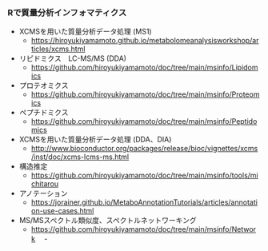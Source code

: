 ### Rで質量分析インフォマティクス

- XCMSを用いた質量分析データ処理 (MS1)
  - https://hiroyukiyamamoto.github.io/metabolomeanalysisworkshop/articles/xcms.html
- リピドミクス　LC-MS/MS (DDA)
  - https://github.com/hiroyukiyamamoto/doc/tree/main/msinfo/Lipidomics
- プロテオミクス
  - https://github.com/hiroyukiyamamoto/doc/tree/main/msinfo/Proteomics
- ペプチドミクス
  - https://github.com/hiroyukiyamamoto/doc/tree/main/msinfo/Peptidomics
- XCMSを用いた質量分析データ処理 (DDA、DIA) 
  - http://www.bioconductor.org/packages/release/bioc/vignettes/xcms/inst/doc/xcms-lcms-ms.html
- 構造推定
  - https://github.com/hiroyukiyamamoto/doc/tree/main/msinfo/tools/michitarou
- アノテーション
  - https://jorainer.github.io/MetaboAnnotationTutorials/articles/annotation-use-cases.html
- MS/MSスペクトル類似度、スペクトルネットワーキング
  - https://github.com/hiroyukiyamamoto/doc/tree/main/msinfo/Network
　- 


